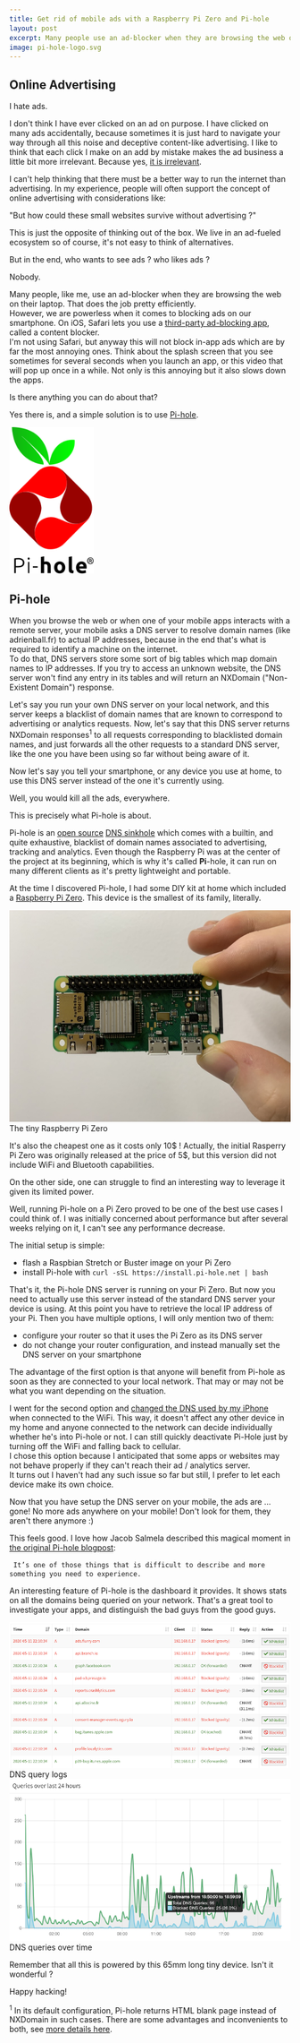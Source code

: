 ```yaml
---
title: Get rid of mobile ads with a Raspberry Pi Zero and Pi-hole
layout: post
excerpt: Many people use an ad-blocker when they are browsing the web on their laptop. That does the job pretty efficiently. However, we are powerless when it comes to blocking ads on our smartphone.
image: pi-hole-logo.svg
---
```


## Online Advertising

I hate ads.

I don't think I have ever clicked on an ad on purpose. I have clicked on many ads accidentally, because sometimes it is just hard to navigate your way through all this noise and deceptive content-like advertising. I like to think that each click I make on an add by mistake makes the ad business a little bit more irrelevant. Because yes, [it is irrelevant](https://thecorrespondent.com/100/the-new-dot-com-bubble-is-here-its-called-online-advertising).

I can't help thinking that there must be a better way to run the internet than advertising. In my experience, people will often support the concept of online advertising with considerations like: 

"But how could these small websites survive without advertising ?"

This is just the opposite of thinking out of the box. We live in an ad-fueled ecosystem so of course, it's not easy to think of alternatives.

But in the end, who wants to see ads ? who likes ads ?

Nobody.

Many people, like me, use an ad-blocker when they are browsing the web on their laptop. That does the job pretty efficiently.<br>
However, we are powerless when it comes to blocking ads on our smartphone. 
On iOS, Safari lets you use a [third-party ad-blocking app](https://www.lifewire.com/hate-ads-block-safari-iphone-2000778), called a content blocker. <br>I'm not using Safari, but anyway this will not block in-app ads which are by far the most annoying ones. Think about the splash screen that you see sometimes for several seconds when you launch an app, or this video that will pop up once in a while. Not only is this annoying but it also slows down the apps.

Is there anything you can do about that?

Yes there is, and a simple solution is to use [Pi-hole](https://pi-hole.net/).

<div class="center">
    <img src="/assets/images/pi-hole-logo.svg" style="width: 30%; height: 30%">
</div>

## Pi-hole

When you browse the web or when one of your mobile apps interacts with a remote server, your mobile asks a DNS server to resolve domain names (like adrienball.fr) to actual IP addresses, because in the end that's what is required to identify a machine on the internet.<br>
To do that, DNS servers store some sort of big tables which map domain names to IP addresses. If you try to access an unknown website, the DNS server won't find any entry in its tables and will return an NXDomain ("Non-Existent Domain") response.

Let's say you run your own DNS server on your local network, and this server keeps a blacklist of domain names that are known to correspond to advertising or analytics requests. Now, let's say that this DNS server returns NXDomain responses<sup>1</sup> to all requests corresponding to blacklisted domain names, and just forwards all the other requests to a standard DNS server, like the one you have been using so far without being aware of it.

Now let's say you tell your smartphone, or any device you use at home, to use this DNS server instead of the one it's currently using.

Well, you would kill all the ads, everywhere.

This is precisely what Pi-hole is about.

Pi-hole is an [open source](https://github.com/pi-hole/pi-hole) [DNS sinkhole](https://en.wikipedia.org/wiki/DNS_sinkhole) which comes with a builtin, and quite exhaustive, blacklist of domain names associated to advertising, tracking and analytics.
Even though the Raspberry Pi was at the center of the project at its beginning, which is why it's called **Pi**-hole, it can run on many different clients as it's pretty lightweight and portable.

At the time I discovered Pi-hole, I had some DIY kit at home which included a [Raspberry Pi Zero](https://www.raspberrypi.org/products/raspberry-pi-zero/). This device is the smallest of its family, literally.

<div id="images">
    <img src="/assets/images/pi-zero.jpg">
    <div class="caption">The tiny Raspberry Pi Zero</div>
</div>

It's also the cheapest one as it costs only 10$ ! Actually, the initial Rasperry Pi Zero was originally released at the price of 5$, but this version did not include WiFi and Bluetooth capabilities.

On the other side, one can struggle to find an interesting way to leverage it given its limited power.

Well, running Pi-hole on a Pi Zero proved to be one of the best use cases I could think of.
I was initially concerned about performance but after several weeks relying on it, I can't see any performance decrease.

The initial setup is simple: 
- flash a Raspbian Stretch or Buster image on your Pi Zero
- install Pi-hole with ``curl -sSL https://install.pi-hole.net | bash``

That's it, the Pi-hole DNS server is running on your Pi Zero. But now you need to actually use this server instead of the standard DNS server your device is using. At this point you have to retrieve the local IP address of your Pi. Then you have multiple options, I will only mention two of them:

- configure your router so that it uses the Pi Zero as its DNS server
- do not change your router configuration, and instead manually set the DNS server on your smartphone

The advantage of the first option is that anyone will benefit from Pi-hole as soon as they are connected to your local network. That may or may not be what you want depending on the situation.

I went for the second option and [changed the DNS used by my iPhone](https://www.ghacks.net/2019/06/28/how-to-configure-the-dns-in-ios/) when connected to the WiFi. This way, it doesn't affect any other device in my home and anyone connected to the network can decide individually whether he's into Pi-hole or not. I can still quickly deactivate Pi-Hole just by turning off the WiFi and falling back to cellular.<br>
I chose this option because I anticipated that some apps or websites may not behave properly if they can't reach their ad / analytics server.<br>
It turns out I haven't had any such issue so far but still, I prefer to let each device make its own choice.

Now that you have setup the DNS server on your mobile, the ads are ... gone! No more ads anywhere on your mobile! Don't look for them, they aren't there anymore :)

This feels good. I love how Jacob Salmela described this magical moment in [the original Pi-hole blogpost](https://web.archive.org/web/20200413111320/https://jacobsalmela.com/2015/06/16/block-millions-ads-network-wide-with-a-raspberry-pi-hole-2-0/):

     It’s one of those things that is difficult to describe and more something you need to experience.


An interesting feature of Pi-hole is the dashboard it provides. It shows stats on all the domains being queried on your network. That's a great tool to investigate your apps, and distinguish the bad guys from the good guys.

<div id="images">
    <img src="/assets/images/pi-hole-query-logs.png">
    <div class="caption">DNS query logs</div>
</div>
<div id="images">
    <img src="/assets/images/pi-hole-history-chart.png">
    <div class="caption">DNS queries over time</div>
</div>

Remember that all this is powered by this 65mm long tiny device. Isn't it wonderful ?

Happy hacking!

<div class="footnotes">
    <sup>1</sup> In its default configuration, Pi-hole returns HTML blank page instead of NXDomain in such cases. There are some advantages and inconvenients to both, see <a href="https://pi-hole.net/2018/05/18/nxdomain-and-null-blocking-with-ftldns/#page-content">more details here</a>.
</div>